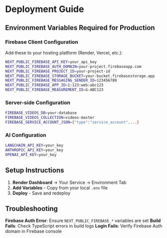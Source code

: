 # Deployment Guide

## Environment Variables Required for Production

### Firebase Client Configuration
Add these to your hosting platform (Render, Vercel, etc.):

```bash
NEXT_PUBLIC_FIREBASE_API_KEY=your_api_key
NEXT_PUBLIC_FIREBASE_AUTH_DOMAIN=your-project.firebaseapp.com  
NEXT_PUBLIC_FIREBASE_PROJECT_ID=your-project-id
NEXT_PUBLIC_FIREBASE_STORAGE_BUCKET=your-bucket.firebasestorage.app
NEXT_PUBLIC_FIREBASE_MESSAGING_SENDER_ID=123456789
NEXT_PUBLIC_FIREBASE_APP_ID=1:123:web:abc123
NEXT_PUBLIC_FIREBASE_MEASUREMENT_ID=G-ABC123
```

### Server-side Configuration
```bash
FIREBASE_VIDEOS_DB=your-database
FIREBASE_VIDEOS_COLLECTION=videos-master
FIREBASE_SERVICE_ACCOUNT_JSON={"type":"service_account",...}
```

### AI Configuration
```bash
LANGCHAIN_API_KEY=your_key
ANTHROPIC_API_KEY=your_key  
OPENAI_API_KEY=your_key
```

## Setup Instructions

1. **Render Dashboard** → Your Service → Environment Tab
2. **Add Variables** - Copy from your local `.env` file
3. **Deploy** - Save and redeploy

## Troubleshooting

**Firebase Auth Error**: Ensure `NEXT_PUBLIC_FIREBASE_*` variables are set
**Build Fails**: Check TypeScript errors in build logs
**Login Fails**: Verify Firebase Auth domain in Firebase console